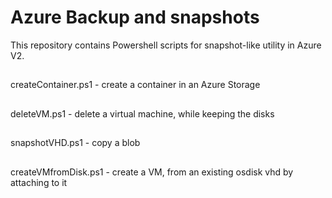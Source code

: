 # Azure Backup and snapshots

This repository contains Powershell scripts for snapshot-like utility in Azure V2.

##
createContainer.ps1 - create a container in an Azure Storage
##
deleteVM.ps1 - delete a virtual machine, while keeping the disks
##
snapshotVHD.ps1 - copy a blob
##
createVMfromDisk.ps1 - create a VM, from an existing osdisk vhd by attaching to it 

